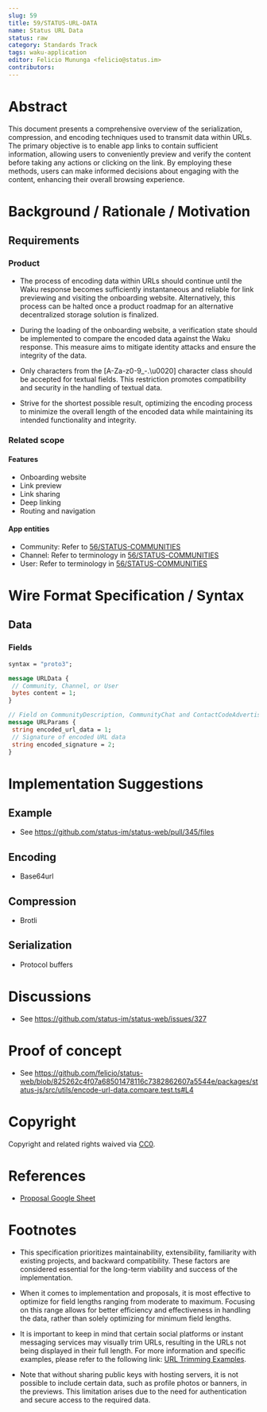 ```yaml
---
slug: 59
title: 59/STATUS-URL-DATA
name: Status URL Data
status: raw
category: Standards Track
tags: waku-application
editor: Felicio Mununga <felicio@status.im>
contributors:
---
```


# Abstract

This document presents a comprehensive overview of the serialization, compression, and encoding techniques used to transmit data within URLs. 
The primary objective is to enable app links to contain sufficient information, allowing users to conveniently preview and verify the content before taking any actions or clicking on the link. 
By employing these methods, users can make informed decisions about engaging with the content, enhancing their overall browsing experience.

# Background / Rationale / Motivation

## Requirements

### Product

- The process of encoding data within URLs should continue until the Waku response becomes sufficiently instantaneous and reliable for link previewing and visiting the onboarding website. Alternatively, this process can be halted once a product roadmap for an alternative decentralized storage solution is finalized.

- During the loading of the onboarding website, a verification state should be implemented to compare the encoded data against the Waku response. This measure aims to mitigate identity attacks and ensure the integrity of the data.

- Only characters from the [A-Za-z0-9_-.\u0020] character class should be accepted for textual fields. This restriction promotes compatibility and security in the handling of textual data.

- Strive for the shortest possible result, optimizing the encoding process to minimize the overall length of the encoded data while maintaining its intended functionality and integrity.
### Related scope

#### Features

- Onboarding website
- Link preview
- Link sharing
- Deep linking
- Routing and navigation

#### App entities

- Community: Refer to [56/STATUS-COMMUNITIES](/spec/56)
- Channel: Refer to terminology in [56/STATUS-COMMUNITIES](/spec/56)
- User: Refer to terminology in [56/STATUS-COMMUNITIES](/spec/56)

# Wire Format Specification / Syntax

## Data

### Fields

```protobuf
syntax = "proto3";

message URLData {
 // Community, Channel, or User
 bytes content = 1;
}

// Field on CommunityDescription, CommunityChat and ContactCodeAdvertisement (described in 56/STATUS-COMMUNITIES)
message URLParams {
 string encoded_url_data = 1;
 // Signature of encoded URL data
 string encoded_signature = 2;
}
```

# Implementation Suggestions

## Example

- See <https://github.com/status-im/status-web/pull/345/files>

## Encoding

- Base64url

## Compression

- Brotli

## Serialization

- Protocol buffers

<!-- # (Further Optional Sections) -->

# Discussions

- See <https://github.com/status-im/status-web/issues/327>

# Proof of concept

- See <https://github.com/felicio/status-web/blob/825262c4f07a68501478116c7382862607a5544e/packages/status-js/src/utils/encode-url-data.compare.test.ts#L4>

<!-- # Security/Privacy Considerations

A standard track RFC in `stable` status MUST feature this section.
A standard track RFC in `raw` or `draft` status SHOULD feature this section.
Informational RFCs (in any state) may feature this section.
If there are none, this section MUST explicitly state that fact.
This section MAY contain additional relevant information, e.g. an explanation as to why there are no security consideration for the respective document. -->

# Copyright

Copyright and related rights waived via [CC0](https://creativecommons.org/publicdomain/zero/1.0/).

# References

- [Proposal Google Sheet](https://docs.google.com/spreadsheets/d/1JD4kp0aUm90piUZ7FgM_c2NGe2PdN8BFB11wmt5UZIY/edit?usp=sharing)

<!-- ## informative

A list of additional references. -->

# Footnotes

- This specification prioritizes maintainability, extensibility, familiarity with existing projects, and backward compatibility. 
These factors are considered essential for the long-term viability and success of the implementation.

- When it comes to implementation and proposals, it is most effective to optimize for field lengths ranging from moderate to maximum. 
Focusing on this range allows for better efficiency and effectiveness in handling the data, rather than solely optimizing for minimum field lengths.

- It is important to keep in mind that certain social platforms or instant messaging services may visually trim URLs, resulting in the URLs not being displayed in their full length.
For more information and specific examples, please refer to the following link: [URL Trimming Examples](https://docs.google.com/spreadsheets/d/1JD4kp0aUm90piUZ7FgM_c2NGe2PdN8BFB11wmt5UZIY/edit#gid=1260088614).

- Note that without sharing public keys with hosting servers, it is not possible to include certain data, such as profile photos or banners, in the previews. 
This limitation arises due to the need for authentication and secure access to the required data.